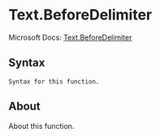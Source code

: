 ---
---

# Text.BeforeDelimiter

Microsoft Docs: [Text.BeforeDelimiter](https://docs.microsoft.com/en-us/powerquery-m/text-beforedelimiter)

## Syntax

```
Syntax for this function.
```

## About

About this function.

